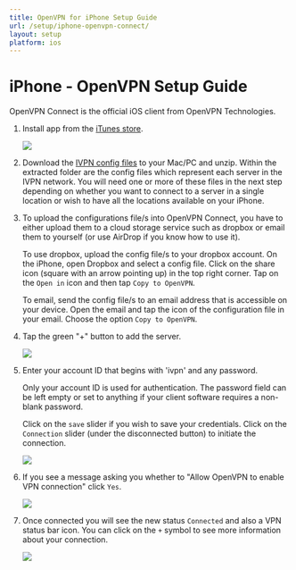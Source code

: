```yaml
---
title: OpenVPN for iPhone Setup Guide
url: /setup/iphone-openvpn-connect/
layout: setup
platform: ios
---
```

# iPhone - OpenVPN Setup Guide

OpenVPN Connect is the official iOS client from OpenVPN Technologies.

1.  Install app from the [iTunes store](https://apps.apple.com/us/app/openvpn-connect/id590379981).

    ![](/images-static/uploads/install-openvpn-connect-iphone-010-320x480.png)

2.  Download the [IVPN config files](/releases/config/ivpn-openvpn-config.zip) to your Mac/PC and unzip. Within the extracted folder are the config files which represent each server in the IVPN network. You will need one or more of these files in the next step depending on whether you want to connect to a server in a single location or wish to have all the locations available on your iPhone.

3.  To upload the configurations file/s into OpenVPN Connect, you have to either upload them to a cloud storage service such as dropbox or email them to yourself (or use AirDrop if you know how to use it).

    To use dropbox, upload the config file/s to your dropbox account. On the iPhone, open Dropbox and select a config file. Click on the share icon (square with an arrow pointing up) in the top right corner. Tap on the `Open in` icon and then tap `Copy to OpenVPN`.

    To email, send the config file/s to an email address that is accessible on your device. Open the email and tap the icon of the configuration file in your email. Choose the option `Copy to OpenVPN`.

4.  Tap the green "+" button to add the server.

    ![](/images-static/uploads/install-openvpn-connect-iphone-020-320x480.png)

5.  Enter your account ID that begins with 'ivpn' and any password.

    <div markdown="1" class="notice notice--info">
    Only your account ID is used for authentication. The password field can be left empty or set to anything if your client software requires a non-blank password.
    </div>

    Click on the `save` slider if you wish to save your credentials. Click on the `Connection` slider (under the disconnected button) to initiate the connection.

    ![](/images-static/uploads/install-openvpn-connect-iphone-030-320x480.png)

6.  If you see a message asking you whether to "Allow OpenVPN to enable VPN connection" click `Yes`.

    ![](/images-static/uploads/install-openvpn-connect-iphone-040-320x480.png)

7.  Once connected you will see the new status `Connected` and also a VPN status bar icon. You can click on the `+` symbol to see more information about your connection.

    ![](/images-static/uploads/install-openvpn-connect-iphone-050-320x480.png)
